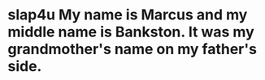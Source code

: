 # slap4u My name is Marcus and my middle name is Bankston. It was my grandmother's name on my father's side.
